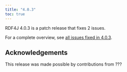 ```yaml
---
title: "4.0.3"
toc: true
---
```

RDF4J 4.0.3 is a patch release that fixes 2 issues.

For a complete overview, see [all issues fixed in 4.0.3](https://github.com/eclipse/rdf4j/milestone/82?closed=1).

## Acknowledgements

This release was made possible by contributions from ???
